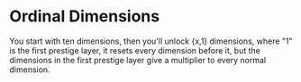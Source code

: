 # Ordinal Dimensions
You start with ten dimensions, then you'll unlock {x,1} dimensions, where "1" is the first prestige layer,
it resets every dimension before it, but the dimensions in the first prestige layer give a multiplier to every normal dimension.
